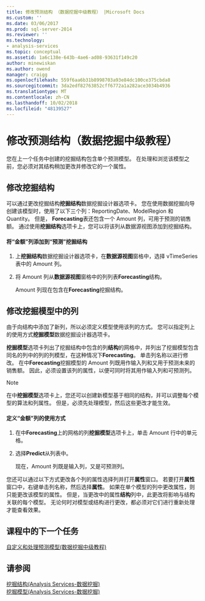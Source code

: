 ```yaml
---
title: 修改预测结构 （数据挖掘中级教程） |Microsoft Docs
ms.custom: ''
ms.date: 03/06/2017
ms.prod: sql-server-2014
ms.reviewer: ''
ms.technology:
- analysis-services
ms.topic: conceptual
ms.assetid: 1a6c138e-643b-4ae6-ad08-93631f149c20
author: minewiskan
ms.author: owend
manager: craigg
ms.openlocfilehash: 559f6aa6b31b8998703a93e84dc100ce375cbda8
ms.sourcegitcommit: 3da2edf82763852cff6772a1a282ace3034b4936
ms.translationtype: MT
ms.contentlocale: zh-CN
ms.lasthandoff: 10/02/2018
ms.locfileid: "48139527"
---
```

# <a name="modifying-the-forecasting-structure-intermediate-data-mining-tutorial"></a>修改预测结构（数据挖掘中级教程）
  您在上一个任务中创建的挖掘结构包含单个预测模型。 在处理和浏览该模型之前，您必须对其结构稍加更改并修改它的一个属性。  
  
## <a name="modifying-the-mining-structure"></a>修改挖掘结构  
 可以通过更改挖掘结构**挖掘结构**数据挖掘设计器选项卡。 您在使用数据挖掘向导创建该模型时，使用了以下三个列：ReportingDate、ModelRegion 和 Quantity。 但是， **Forecasting**表还包含一个 Amount 列，可用于预测的销售额。 通过使用**挖掘结构**选项卡上，您可以将该列从数据源视图添加到挖掘结构。  
  
#### <a name="to-add-the-amount-column-to-the-forecasting-mining-structure"></a>将“金额”列添加到“预测”挖掘结构  
  
1.  上**挖掘结构**数据挖掘设计器选项卡，在**数据源视图**窗格中，选择 vTimeSeries 表中的 Amount 列。  
  
2.  将 Amount 列从**数据源视图**窗格中的列列表**Forecasting**结构。  
  
     Amount 列现在包含在**Forecasting**挖掘结构。  
  
## <a name="modifying-the-columns-in-the-mining-model"></a>修改挖掘模型中的列  
 由于向结构中添加了新列，所以必须定义模型使用该列的方式。 您可以指定列上的使用方式**挖掘模型**数据挖掘设计器选项卡。  
  
 **挖掘模型**选项卡列出了挖掘结构中包含的列**结构**的网格中，并列出了挖掘模型包含同名的列中的列的列模型，在这种情况下**Forecasting**。 单击列名称以进行修改。 在中**Forecasting**挖掘模型的 Amount 列既用作输入列和又用于预测未来的销售额。 因此，必须设置该列的属性，以便可同时将其用作输入列和可预测列。  
  
> [!NOTE]  
>  在中**挖掘模型**选项卡上，您还可以创建新模型基于相同的结构，并可以调整每个模型的算法和列属性。 但是，必须先处理模型，然后这些更改才能生效。  
  
#### <a name="to-define-how-the-amount-column-will-be-used"></a>定义“金额”列的使用方式  
  
1.  在中**Forecasting**上的网格的列**挖掘模型**选项卡上，单击 Amount 行中的单元格。  
  
2.  选择**Predict**从列表中。  
  
     现在，Amount 列既是输入列，又是可预测列。  
  
 您还可以通过以下方式更改各个列的属性选择列并打开**属性**窗口。 若要打开**属性**窗口中，右键单击列名称，然后选择**属性**。 如果在单个模型的列中更改属性，则只能更改该模型的属性。 但是，当更改中的属性**结构**列中，此更改将影响与结构关联的每个模型。 无论何时对模型或结构进行更改，都必须对它们进行重新处理才能查看效果。  
  
## <a name="next-task-in-lesson"></a>课程中的下一个任务  
 [自定义和处理预测模型&#40;数据挖掘中级教程&#41;](../../2014/tutorials/customize-process-forecasting-model-intermediate-data-mining-tutorial.md)  
  
## <a name="see-also"></a>请参阅  
 [挖掘结构&#40;Analysis Services-数据挖掘&#41;](../../2014/analysis-services/data-mining/mining-structures-analysis-services-data-mining.md)   
 [挖掘模型&#40;Analysis Services-数据挖掘&#41;](../../2014/analysis-services/data-mining/mining-models-analysis-services-data-mining.md)  
  
  
